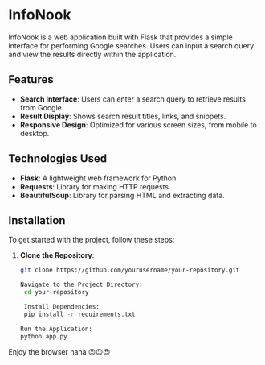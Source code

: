 # InfoNook

InfoNook is a web application built with Flask that provides a simple interface for performing Google searches. Users can input a search query and view the results directly within the application.

## Features

- **Search Interface**: Users can enter a search query to retrieve results from Google.
- **Result Display**: Shows search result titles, links, and snippets.
- **Responsive Design**: Optimized for various screen sizes, from mobile to desktop.

## Technologies Used

- **Flask**: A lightweight web framework for Python.
- **Requests**: Library for making HTTP requests.
- **BeautifulSoup**: Library for parsing HTML and extracting data.

## Installation

To get started with the project, follow these steps:

1. **Clone the Repository**:

   ```bash
   git clone https://github.com/yourusername/your-repository.git
   
   Navigate to the Project Directory:
    cd your-repository

    Install Dependencies:
    pip install -r requirements.txt

   Run the Application:
   python app.py

Enjoy the browser haha 😉😉😍

